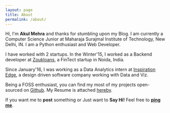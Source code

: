 ```yaml
---
layout: page
title: About
permalink: /about/
---
```


Hi, I'm **Akul Mehra** and thanks for stumbling upon my Blog. I am currently a Computer Science Junior at Maharaja Surajmal Institute of Technology, New Delhi, IN.
I am a Python enthusiast and Web Developer.

I have worked with 2 startups.
In the Winter'15, I worked as a Backend developer at [Zoukloans][1], a FinTect startup in Noida, India.

Since January'16, I was working as a Data Analytics intern at [Inspiration Edge][2], a design driven software company working with Data and Viz.

Being a FOSS enthusiast, you can find my most of my projects open-sourced on [Github][3]. My Resume is attached [hereby][4].

If you want me to **post** something or Just want to **Say Hi!** Feel free to **[ping me][5]**.  

[1]:https://www.zoukloans.com/
[2]:http://www.inspirationedge.com/
[3]:https://github.com/akul08/
[4]:http://akul08.github.io/resume/resume.pdf
[5]:mailto:mehra.akul@gmail.com
